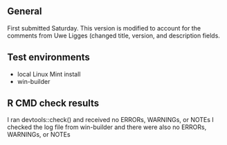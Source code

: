 ## General
First submitted Saturday. This version is modified to account for the comments from Uwe Ligges (changed title, version, and description fields.

## Test environments
* local Linux Mint install
* win-builder 

## R CMD check results

I ran devtools::check() and received no ERRORs, WARNINGs, or NOTEs 
I checked the log file from win-builder and there were also no ERRORs, WARNINGs, or NOTEs  
